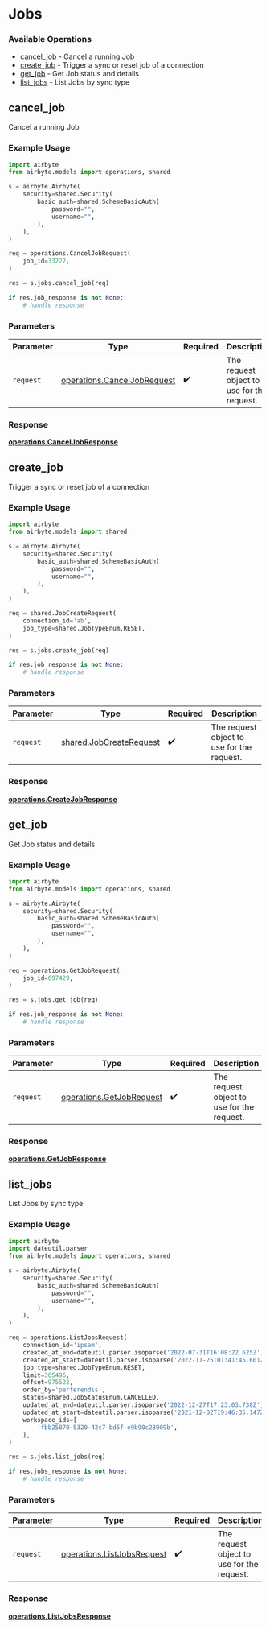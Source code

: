 # Jobs

### Available Operations

* [cancel_job](#cancel_job) - Cancel a running Job
* [create_job](#create_job) - Trigger a sync or reset job of a connection
* [get_job](#get_job) - Get Job status and details
* [list_jobs](#list_jobs) - List Jobs by sync type

## cancel_job

Cancel a running Job

### Example Usage

```python
import airbyte
from airbyte.models import operations, shared

s = airbyte.Airbyte(
    security=shared.Security(
        basic_auth=shared.SchemeBasicAuth(
            password="",
            username="",
        ),
    ),
)

req = operations.CancelJobRequest(
    job_id=33222,
)

res = s.jobs.cancel_job(req)

if res.job_response is not None:
    # handle response
```

### Parameters

| Parameter                                                                  | Type                                                                       | Required                                                                   | Description                                                                |
| -------------------------------------------------------------------------- | -------------------------------------------------------------------------- | -------------------------------------------------------------------------- | -------------------------------------------------------------------------- |
| `request`                                                                  | [operations.CancelJobRequest](../../models/operations/canceljobrequest.md) | :heavy_check_mark:                                                         | The request object to use for the request.                                 |


### Response

**[operations.CancelJobResponse](../../models/operations/canceljobresponse.md)**


## create_job

Trigger a sync or reset job of a connection

### Example Usage

```python
import airbyte
from airbyte.models import shared

s = airbyte.Airbyte(
    security=shared.Security(
        basic_auth=shared.SchemeBasicAuth(
            password="",
            username="",
        ),
    ),
)

req = shared.JobCreateRequest(
    connection_id='ab',
    job_type=shared.JobTypeEnum.RESET,
)

res = s.jobs.create_job(req)

if res.job_response is not None:
    # handle response
```

### Parameters

| Parameter                                                          | Type                                                               | Required                                                           | Description                                                        |
| ------------------------------------------------------------------ | ------------------------------------------------------------------ | ------------------------------------------------------------------ | ------------------------------------------------------------------ |
| `request`                                                          | [shared.JobCreateRequest](../../models/shared/jobcreaterequest.md) | :heavy_check_mark:                                                 | The request object to use for the request.                         |


### Response

**[operations.CreateJobResponse](../../models/operations/createjobresponse.md)**


## get_job

Get Job status and details

### Example Usage

```python
import airbyte
from airbyte.models import operations, shared

s = airbyte.Airbyte(
    security=shared.Security(
        basic_auth=shared.SchemeBasicAuth(
            password="",
            username="",
        ),
    ),
)

req = operations.GetJobRequest(
    job_id=697429,
)

res = s.jobs.get_job(req)

if res.job_response is not None:
    # handle response
```

### Parameters

| Parameter                                                            | Type                                                                 | Required                                                             | Description                                                          |
| -------------------------------------------------------------------- | -------------------------------------------------------------------- | -------------------------------------------------------------------- | -------------------------------------------------------------------- |
| `request`                                                            | [operations.GetJobRequest](../../models/operations/getjobrequest.md) | :heavy_check_mark:                                                   | The request object to use for the request.                           |


### Response

**[operations.GetJobResponse](../../models/operations/getjobresponse.md)**


## list_jobs

List Jobs by sync type

### Example Usage

```python
import airbyte
import dateutil.parser
from airbyte.models import operations, shared

s = airbyte.Airbyte(
    security=shared.Security(
        basic_auth=shared.SchemeBasicAuth(
            password="",
            username="",
        ),
    ),
)

req = operations.ListJobsRequest(
    connection_id='ipsam',
    created_at_end=dateutil.parser.isoparse('2022-07-31T16:08:22.625Z'),
    created_at_start=dateutil.parser.isoparse('2022-11-25T01:41:45.601Z'),
    job_type=shared.JobTypeEnum.RESET,
    limit=365496,
    offset=975522,
    order_by='perferendis',
    status=shared.JobStatusEnum.CANCELLED,
    updated_at_end=dateutil.parser.isoparse('2022-12-27T17:23:03.738Z'),
    updated_at_start=dateutil.parser.isoparse('2021-12-02T19:46:35.147Z'),
    workspace_ids=[
        'fbb25870-5320-42c7-bd5f-e9b90c28909b',
    ],
)

res = s.jobs.list_jobs(req)

if res.jobs_response is not None:
    # handle response
```

### Parameters

| Parameter                                                                | Type                                                                     | Required                                                                 | Description                                                              |
| ------------------------------------------------------------------------ | ------------------------------------------------------------------------ | ------------------------------------------------------------------------ | ------------------------------------------------------------------------ |
| `request`                                                                | [operations.ListJobsRequest](../../models/operations/listjobsrequest.md) | :heavy_check_mark:                                                       | The request object to use for the request.                               |


### Response

**[operations.ListJobsResponse](../../models/operations/listjobsresponse.md)**

